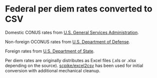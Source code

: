 # Federal per diem rates converted to CSV

Domestic CONUS rates from [U.S. General Services Administration].

Non-foreign OCONUS rates from [U.S. Department of Defense].

Foreign rates from [U.S. Department of State].

Per diem rates are originally distributes as Excel files (.xls or .xlsx depending on the source). [scpike/excel2csv] has been used for initial conversion with additional mechanical cleanup.

[scpike/excel2csv]: https://github.com/scpike/excel2csv
[U.S. Department of Defense]: https://www.travel.dod.mil/Travel-Transportation-Rates/Per-Diem/Per-Diem-Rate-Lookup/
[U.S. Department of State]: https://aoprals.state.gov/content.asp?content_id=233&menu_id=78
[U.S. General Services Administration]: https://www.gsa.gov/travel/plan-book/per-diem-rates/per-diem-files

